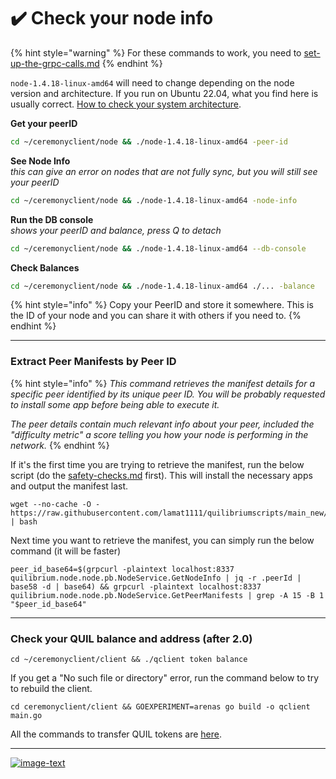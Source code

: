 # ✔️ Check your node info

{% hint style="warning" %}
For these commands to work, you need to  [set-up-the-grpc-calls.md](set-up-the-grpc-calls.md "mention")
{% endhint %}

`node-1.4.18-linux-amd64` will need to change depending on the node version and architecture. If you run on Ubuntu 22.04, what you find here is usually correct. [How to check your system architecture](https://lamat.gitbook.io/quilibrium-node-setup-guide/updating-your-node#check-your-system-architecture).

**Get your peerID**

```bash
cd ~/ceremonyclient/node && ./node-1.4.18-linux-amd64 -peer-id
```

**See Node Info** \
_this can give an error on nodes that are not fully sync, but you will still see your peerID_

```bash
cd ~/ceremonyclient/node && ./node-1.4.18-linux-amd64 -node-info
```

**Run the DB console**\
_shows your peerID and balance, press Q to detach_

```bash
cd ~/ceremonyclient/node && ./node-1.4.18-linux-amd64 --db-console
```

**Check Balances**

```bash
cd ~/ceremonyclient/node && ./node-1.4.18-linux-amd64 ./... -balance
```

{% hint style="info" %}
Copy your PeerID and store it somewhere. This is the ID of your node and you can share it with others if you need to.
{% endhint %}

***

### **Extract Peer Manifests by Peer ID**

{% hint style="info" %}
_This command retrieves the manifest details for a specific peer identified by its unique peer ID. You will be probably requested to install some app before being able to execute it._

_The peer details contain much relevant info about your peer, included the "difficulty metric" a score telling you how your node is performing in the network._
{% endhint %}

If it's the first time you are trying to retrieve the manifest, run the below script (do the [safety-checks.md](safety-checks.md "mention") first). This will install the necessary apps and output the manifest last.

```
wget --no-cache -O - https://raw.githubusercontent.com/lamat1111/quilibriumscripts/main_new/tools/qnode_peermanifest_checker | bash
```

Next time you want to retrieve the manifest, you can simply run the below command (it will be faster)

```
peer_id_base64=$(grpcurl -plaintext localhost:8337 quilibrium.node.node.pb.NodeService.GetNodeInfo | jq -r .peerId | base58 -d | base64) && grpcurl -plaintext localhost:8337 quilibrium.node.node.pb.NodeService.GetPeerManifests | grep -A 15 -B 1 "$peer_id_base64"
```

***

### Check your QUIL balance and address (after 2.0)

```
cd ~/ceremonyclient/client && ./qclient token balance
```

If you get a "No such file or directory" error, run the command below to try to rebuild the client.

```
cd ceremonyclient/client && GOEXPERIMENT=arenas go build -o qclient main.go
```

All the commands to transfer QUIL tokens are [here](https://github.com/lamat1111/Quilibrium-Node-Auto-Installer/blob/main/tokens-cli-commands.md).

***

[![image-text](https://accademiainfinita.it/extra-contents/quil-best-providers-banner-square.jpg)](https://iri.quest/quil-best-server-providers)

